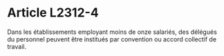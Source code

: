 # Article L2312-4

Dans les établissements employant moins de onze salariés, des délégués du personnel peuvent être institués par convention ou accord collectif de travail.
